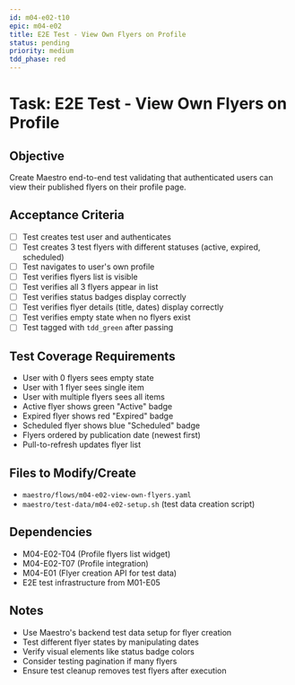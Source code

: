 ```yaml
---
id: m04-e02-t10
epic: m04-e02
title: E2E Test - View Own Flyers on Profile
status: pending
priority: medium
tdd_phase: red
---
```


# Task: E2E Test - View Own Flyers on Profile

## Objective
Create Maestro end-to-end test validating that authenticated users can view their published flyers on their profile page.

## Acceptance Criteria
- [ ] Test creates test user and authenticates
- [ ] Test creates 3 test flyers with different statuses (active, expired, scheduled)
- [ ] Test navigates to user's own profile
- [ ] Test verifies flyers list is visible
- [ ] Test verifies all 3 flyers appear in list
- [ ] Test verifies status badges display correctly
- [ ] Test verifies flyer details (title, dates) display correctly
- [ ] Test verifies empty state when no flyers exist
- [ ] Test tagged with `tdd_green` after passing

## Test Coverage Requirements
- User with 0 flyers sees empty state
- User with 1 flyer sees single item
- User with multiple flyers sees all items
- Active flyer shows green "Active" badge
- Expired flyer shows red "Expired" badge
- Scheduled flyer shows blue "Scheduled" badge
- Flyers ordered by publication date (newest first)
- Pull-to-refresh updates flyer list

## Files to Modify/Create
- `maestro/flows/m04-e02-view-own-flyers.yaml`
- `maestro/test-data/m04-e02-setup.sh` (test data creation script)

## Dependencies
- M04-E02-T04 (Profile flyers list widget)
- M04-E02-T07 (Profile integration)
- M04-E01 (Flyer creation API for test data)
- E2E test infrastructure from M01-E05

## Notes
- Use Maestro's backend test data setup for flyer creation
- Test different flyer states by manipulating dates
- Verify visual elements like status badge colors
- Consider testing pagination if many flyers
- Ensure test cleanup removes test flyers after execution

